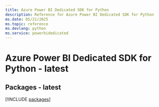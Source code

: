 ```yaml
---
title: Azure Power BI Dedicated SDK for Python
description: Reference for Azure Power BI Dedicated SDK for Python
ms.date: 05/21/2025
ms.topic: reference
ms.devlang: python
ms.service: powerbidedicated
---
```

# Azure Power BI Dedicated SDK for Python - latest
## Packages - latest
[!INCLUDE [packages](power-bi-dedicated-index.md)]